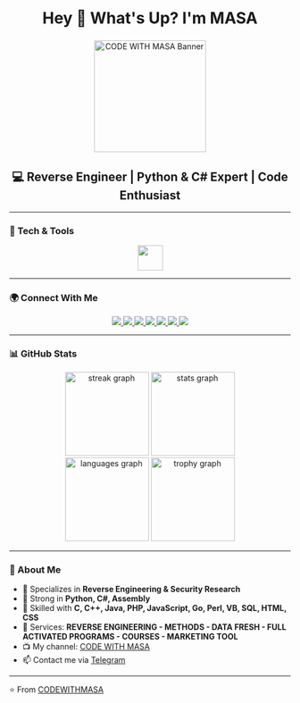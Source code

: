 <h1 align="center">Hey 👋 What's Up? I'm MASA</h1>

###

<div align="center">
  <img src="https://c.top4top.io/p_3560n0o481.jpg" height="200" alt="CODE WITH MASA Banner" />
</div>

###

<h2 align="center">💻 Reverse Engineer | Python & C# Expert | Code Enthusiast</h2>

---

### 🧰 Tech & Tools
<div align="center">
  <img src="https://skillicons.dev/icons?i=py,cs,cpp,c,java,php,js,html,css,go,perl,vb,sql,assembly" height="45"/>
</div>

---

### 🌍 Connect With Me
<div align="center">
  <a href="https://www.facebook.com/CODEWITHMASA">
    <img src="https://img.shields.io/badge/Facebook-1877F2?style=for-the-badge&logo=facebook&logoColor=white" />
  </a>
  <a href="https://www.instagram.com/codewithmasa">
    <img src="https://img.shields.io/badge/Instagram-E4405F?style=for-the-badge&logo=instagram&logoColor=white" />
  </a>
  <a href="https://x.com/CODEWITHMASA">
    <img src="https://img.shields.io/badge/Twitter-1DA1F2?style=for-the-badge&logo=twitter&logoColor=white" />
  </a>
  <a href="https://www.youtube.com/@CODEWITHMASA">
    <img src="https://img.shields.io/badge/YouTube-FF0000?style=for-the-badge&logo=youtube&logoColor=white" />
  </a>
  <a href="https://t.me/CODEWITHMASA">
    <img src="https://img.shields.io/badge/Telegram-2CA5E0?style=for-the-badge&logo=telegram&logoColor=white" />
  </a>
  <a href="https://github.com/CODEWITHMASA">
    <img src="https://img.shields.io/badge/GitHub-181717?style=for-the-badge&logo=github&logoColor=white" />
  </a>
  <a href="https://www.codewithmasa.giize.com">
    <img src="https://img.shields.io/badge/Website-4285F4?style=for-the-badge&logo=google-chrome&logoColor=white" />
  </a>
</div>

---

### 📊 GitHub Stats
<div align="center">
  <img src="https://streak-stats.demolab.com?user=CODEWITHMASA&theme=dracula&hide_border=false&border_radius=5" height="150" alt="streak graph" />
  <img src="https://github-readme-stats.vercel.app/api?username=CODEWITHMASA&show_icons=true&theme=dracula&hide_border=false" height="150" alt="stats graph" />
</div>

<div align="center">
  <img src="https://github-readme-stats.vercel.app/api/top-langs?username=CODEWITHMASA&layout=compact&theme=dracula&hide_border=false" height="150" alt="languages graph" />
  <img src="https://github-profile-trophy.vercel.app/?username=CODEWITHMASA&theme=dracula&row=1&column=6&margin-w=10" height="150" alt="trophy graph" />
</div>

---

### 📌 About Me

- 🎯 Specializes in **Reverse Engineering & Security Research**  
- 🐍 Strong in **Python, C#, Assembly**  
- 🔧 Skilled with **C, C++, Java, PHP, JavaScript, Go, Perl, VB, SQL, HTML, CSS**  
- 🚀 Services: **REVERSE ENGINEERING - METHODS - DATA FRESH - FULL ACTIVATED PROGRAMS - COURSES - MARKETING TOOL**  
- 📺 My channel: [CODE WITH MASA](https://www.youtube.com/@CODEWITHMASA)  
- 📫 Contact me via [Telegram](https://t.me/MrMasaOfficial)  

---

⭐️ From [CODEWITHMASA](https://github.com/CODEWITHMASA)

